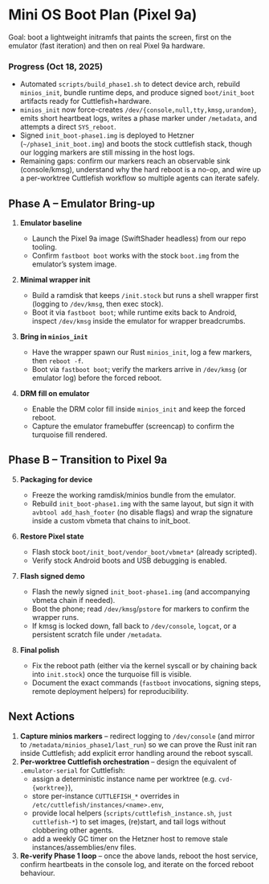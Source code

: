 # Mini OS Boot Plan (Pixel 9a)

Goal: boot a lightweight initramfs that paints the screen, first on the emulator (fast iteration) and then on real Pixel 9a hardware.

### Progress (Oct 18, 2025)
- Automated `scripts/build_phase1.sh` to detect device arch, rebuild `minios_init`, bundle runtime deps, and produce signed `boot/init_boot` artifacts ready for Cuttlefish+hardware.
- `minios_init` now force-creates `/dev/{console,null,tty,kmsg,urandom}`, emits short heartbeat logs, writes a phase marker under `/metadata`, and attempts a direct `SYS_reboot`.
- Signed `init_boot-phase1.img` is deployed to Hetzner (`~/phase1_init_boot.img`) and boots the stock cuttlefish stack, though our logging markers are still missing in the host logs.
- Remaining gaps: confirm our markers reach an observable sink (console/kmsg), understand why the hard reboot is a no-op, and wire up a per-worktree Cuttlefish workflow so multiple agents can iterate safely.

## Phase A – Emulator Bring-up
1. **Emulator baseline**
   - Launch the Pixel 9a image (SwiftShader headless) from our repo tooling.
   - Confirm `fastboot boot` works with the stock `boot.img` from the emulator’s system image.

2. **Minimal wrapper init**
   - Build a ramdisk that keeps `/init.stock` but runs a shell wrapper first (logging to `/dev/kmsg`, then exec stock).
   - Boot it via `fastboot boot`; while runtime exits back to Android, inspect `/dev/kmsg` inside the emulator for wrapper breadcrumbs.

3. **Bring in `minios_init`**
   - Have the wrapper spawn our Rust `minios_init`, log a few markers, then `reboot -f`.
   - Boot via `fastboot boot`; verify the markers arrive in `/dev/kmsg` (or emulator log) before the forced reboot.

4. **DRM fill on emulator**
   - Enable the DRM color fill inside `minios_init` and keep the forced reboot.
   - Capture the emulator framebuffer (screencap) to confirm the turquoise fill rendered.

## Phase B – Transition to Pixel 9a
5. **Packaging for device**
   - Freeze the working ramdisk/minios bundle from the emulator.
   - Rebuild `init_boot-phase1.img` with the same layout, but sign it with `avbtool add_hash_footer` (no disable flags) and wrap the signature inside a custom vbmeta that chains to init_boot.

6. **Restore Pixel state**
   - Flash stock `boot/init_boot/vendor_boot/vbmeta*` (already scripted).
   - Verify stock Android boots and USB debugging is enabled.

7. **Flash signed demo**
   - Flash the newly signed `init_boot-phase1.img` (and accompanying vbmeta chain if needed).
   - Boot the phone; read `/dev/kmsg`/`pstore` for markers to confirm the wrapper runs.
    - If kmsg is locked down, fall back to `/dev/console`, `logcat`, or a persistent scratch file under `/metadata`.

8. **Final polish**
   - Fix the reboot path (either via the kernel syscall or by chaining back into `init.stock`) once the turquoise fill is visible.
   - Document the exact commands (`fastboot` invocations, signing steps, remote deployment helpers) for reproducibility.

## Next Actions
1. **Capture minios markers** – redirect logging to `/dev/console` (and mirror to `/metadata/minios_phase1/last_run`) so we can prove the Rust init ran inside Cuttlefish; add explicit error handling around the reboot syscall.
2. **Per-worktree Cuttlefish orchestration** – design the equivalent of `.emulator-serial` for Cuttlefish:
   - assign a deterministic instance name per worktree (e.g. `cvd-{worktree}`),
   - store per-instance `CUTTLEFISH_*` overrides in `/etc/cuttlefish/instances/<name>.env`,
   - provide local helpers (`scripts/cuttlefish_instance.sh`, `just cuttlefish-*`) to set images, (re)start, and tail logs without clobbering other agents.
   - add a weekly GC timer on the Hetzner host to remove stale instances/assemblies/env files.
3. **Re-verify Phase 1 loop** – once the above lands, reboot the host service, confirm heartbeats in the console log, and iterate on the forced reboot behaviour.
